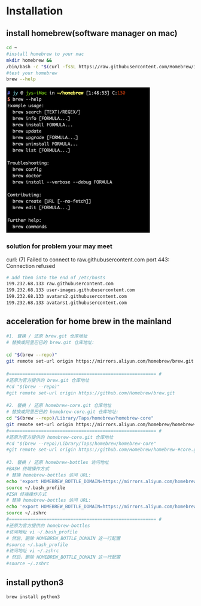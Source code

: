 # Installation
## install homebrew(software manager on mac)
```sh
cd ~
#install homebrew to your mac
mkdir homebrew && 
/bin/bash -c "$(curl -fsSL https://raw.githubusercontent.com/Homebrew/install/master/install.sh)"
#test your homebrew
brew --help
```
![Screen Shot 2020-11-19 at 1.52.52 AM](https://github.com/JY29/some_thing/raw/main/Screen%20Shot%202020-11-19%20at%201.52.52%20AM.png)

### solution for problem your may meet
curl: (7) Failed to connect to raw.githubusercontent.com port 443: Connection refused
```sh
# add them into the end of /etc/hosts
199.232.68.133 raw.githubusercontent.com
199.232.68.133 user-images.githubusercontent.com
199.232.68.133 avatars2.githubusercontent.com
199.232.68.133 avatars1.githubusercontent.com
```

## acceleration for home brew in the mainland
```sh
#1. 替换 / 还原 brew.git 仓库地址
# 替换成阿里巴巴的 brew.git 仓库地址: 

cd "$(brew --repo)" 
git remote set-url origin https://mirrors.aliyun.com/homebrew/brew.git 

#======================================================= # 
#还原为官方提供的 brew.git 仓库地址 
#cd "$(brew --repo)" 
#git remote set-url origin https://github.com/Homebrew/brew.git
 
#2. 替换 / 还原 homebrew-core.git 仓库地址
# 替换成阿里巴巴的 homebrew-core.git 仓库地址: 
cd "$(brew --repo)/Library/Taps/homebrew/homebrew-core" 
git remote set-url origin https://mirrors.aliyun.com/homebrew/homebrew-core.git 
#======================================================= # 
#还原为官方提供的 homebrew-core.git 仓库地址 
#cd "$(brew --repo)/Library/Taps/homebrew/homebrew-core" 
#git remote set-url origin https://github.com/Homebrew/homebrew-#core.git
 
#3. 替换 / 还原 homebrew-bottles 访问地址
#BASH 终端操作方式
# 替换 homebrew-bottles 访问 URL: 
echo 'export HOMEBREW_BOTTLE_DOMAIN=https://mirrors.aliyun.com/homebrew/homebrew-bottles' >> ~/.bash_profile 
source ~/.bash_profile 
#ZSH 终端操作方式
# 替换 homebrew-bottles 访问 URL: 
echo 'export HOMEBREW_BOTTLE_DOMAIN=https://mirrors.aliyun.com/homebrew/homebrew-bottles' >> ~/.zshrc
source ~/.zshrc
#======================================================= # 
#还原为官方提供的 homebrew-bottles 
#访问地址 vi ~/.bash_profile 
# 然后，删除 HOMEBREW_BOTTLE_DOMAIN 这一行配置 
#source ~/.bash_profile
#访问地址 vi ~/.zshrc 
# 然后，删除 HOMEBREW_BOTTLE_DOMAIN 这一行配置 
#source ~/.zshrc
```

## install python3
```sh
brew install python3
```
